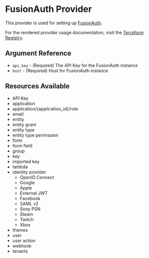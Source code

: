 # FusionAuth Provider

This provider is used for setting up [FusionAuth](https://fusionauth.io).

For the rendered provider usage documentation, visit the [Terraform Registry](https://registry.terraform.io/providers/gpsinsight/fusionauth/latest/docs).

## Argument Reference

* `api_key` - (Required) The API Key for the FusionAuth instance
* `host` - (Required) Host for FusionAuth instance

## Resources Available

* API Key
* application
* application/{application_id}/role
* email
* entity
* entity grant
* entity type
* entity type permission
* form
* form field
* group
* key
* imported key
* lambda
* identity provider
    - OpenID Connect
    - Google
    - Apple
    - External JWT
    - Facebook
    - SAML v2
    - Sony PSN
    - Steam
    - Twitch
    - Xbox
* themes
* user
* user action
* webhook
* tenants
